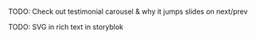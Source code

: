 TODO: Check out testimonial carousel & why it jumps slides on next/prev

TODO: SVG in rich text in storyblok
